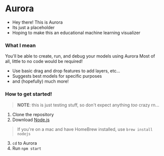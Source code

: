 # Aurora
* Hey there! This is Aurora
* Its just a placeholder
* Hoping to make this an educational machine learning visualizer

### What I mean
You'll be able to create, run, and debug your models using Aurora
Most of all, little to no code would be required!
* Use basic drag and drop features to add layers, etc...
* Suggests best models for specific purposes
* and (hopefully) much more!

### How to get started!
> **NOTE**: this is just testing stuff, so don't expect anything *too* crazy rn...
1. Clone the repository
2. Download [Node.js](https://nodejs.org/en/)
> If you're on a mac and have HomeBrew installed, use `brew install nodejs`
3. `cd` to Aurora
4. Run `npm start`
